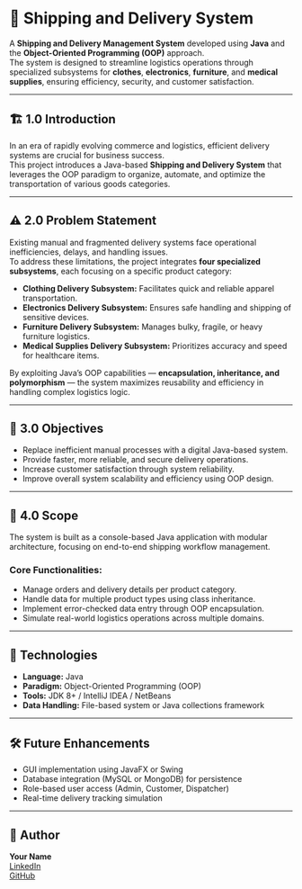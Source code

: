 # 🚚 Shipping and Delivery System

A **Shipping and Delivery Management System** developed using **Java** and the **Object-Oriented Programming (OOP)** approach.  
The system is designed to streamline logistics operations through specialized subsystems for **clothes**, **electronics**, **furniture**, and **medical supplies**, ensuring efficiency, security, and customer satisfaction.

---

## 🏗️ 1.0 Introduction
In an era of rapidly evolving commerce and logistics, efficient delivery systems are crucial for business success.  
This project introduces a Java-based **Shipping and Delivery System** that leverages the OOP paradigm to organize, automate, and optimize the transportation of various goods categories.

---

## ⚠️ 2.0 Problem Statement
Existing manual and fragmented delivery systems face operational inefficiencies, delays, and handling issues.  
To address these limitations, the project integrates **four specialized subsystems**, each focusing on a specific product category:

- **Clothing Delivery Subsystem:** Facilitates quick and reliable apparel transportation.  
- **Electronics Delivery Subsystem:** Ensures safe handling and shipping of sensitive devices.  
- **Furniture Delivery Subsystem:** Manages bulky, fragile, or heavy furniture logistics.  
- **Medical Supplies Delivery Subsystem:** Prioritizes accuracy and speed for healthcare items.

By exploiting Java’s OOP capabilities — **encapsulation, inheritance, and polymorphism** — the system maximizes reusability and efficiency in handling complex logistics logic.

---

## 🎯 3.0 Objectives
- Replace inefficient manual processes with a digital Java-based system.  
- Provide faster, more reliable, and secure delivery operations.  
- Increase customer satisfaction through system reliability.  
- Improve overall system scalability and efficiency using OOP design.

---

## 🧩 4.0 Scope
The system is built as a console-based Java application with modular architecture, focusing on end-to-end shipping workflow management.

### Core Functionalities:
- Manage orders and delivery details per product category.  
- Handle data for multiple product types using class inheritance.  
- Implement error-checked data entry through OOP encapsulation.  
- Simulate real-world logistics operations across multiple domains.

---

## 🧰 Technologies
- **Language:** Java  
- **Paradigm:** Object-Oriented Programming (OOP)  
- **Tools:** JDK 8+ / IntelliJ IDEA / NetBeans  
- **Data Handling:** File-based system or Java collections framework  

---

## 🛠️ Future Enhancements
- GUI implementation using JavaFX or Swing  
- Database integration (MySQL or MongoDB) for persistence  
- Role-based user access (Admin, Customer, Dispatcher)  
- Real-time delivery tracking simulation  

---

## 👤 Author
**Your Name**  
[LinkedIn](https://www.linkedin.com/in/ibrahim-bakour)  
[GitHub](https://github.com/IbrahimBakour)
